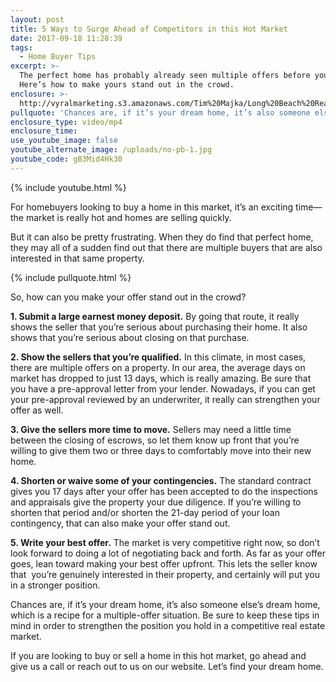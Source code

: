 ```yaml
---
layout: post
title: 5 Ways to Surge Ahead of Competitors in this Hot Market
date: 2017-09-18 11:28:39
tags:
  - Home Buyer Tips
excerpt: >-
  The perfect home has probably already seen multiple offers before yours.
  Here’s how to make yours stand out in the crowd.
enclosure: >-
  http://vyralmarketing.s3.amazonaws.com/Tim%20Majka/Long%20Beach%20Real%20Estate%20Agent-%205%20Ways%20to%20Surge%20Ahead%20of%20Competitors%20in%20this%20Hot%20Market.mp4
pullquote: 'Chances are, if it’s your dream home, it’s also someone else’s dream home.'
enclosure_type: video/mp4
enclosure_time:
use_youtube_image: false
youtube_alternate_image: /uploads/no-pb-1.jpg
youtube_code: gB3Mid4Hk30
---
```



{% include youtube.html %}

For homebuyers looking to buy a home in this market, it’s an exciting time—the market is really hot and homes are selling quickly.

But it can also be pretty frustrating. When they do find that perfect home, they may all of a sudden find out that there are multiple buyers that are also interested in that same property.

{% include pullquote.html %}

So, how can you make your offer stand out in the crowd?

**1. Submit a large earnest money deposit.** By going that route, it really shows the seller that you’re serious about purchasing their home. It also shows that you’re serious about closing on that purchase.

**2. Show the sellers that you’re qualified.** In this climate, in most cases, there are multiple offers on a property. In our area, the average days on market has dropped to just 13 days, which is really amazing. Be sure that you have a pre-approval letter from your lender. Nowadays, if you can get your pre-approval reviewed by an underwriter, it really can strengthen your offer as well.

**3. Give the sellers more time to move.** Sellers may need a little time between the closing of escrows, so let them know up front that you’re willing to give them two or three days to comfortably move into their new home.

**4. Shorten or waive some of your contingencies.** The standard contract gives you 17 days after your offer has been accepted to do the inspections and appraisals give the property your due diligence. If you’re willing to shorten that period and/or shorten the 21-day period of your loan contingency, that can also make your offer stand out.

**5. Write your best offer.** The market is very competitive right now, so don’t look forward to doing a lot of negotiating back and forth. As far as your offer goes, lean toward making your best offer upfront. This lets the seller know that &nbsp;you’re genuinely interested in their property, and certainly will put you in a stronger position.

Chances are, if it’s your dream home, it’s also someone else’s dream home, which is a recipe for a multiple-offer situation. Be sure to keep these tips in mind in order to strengthen the position you hold in a competitive real estate market.

If you are looking to buy or sell a home in this hot market, go ahead and give us a call or reach out to us on our website. Let’s find your dream home.